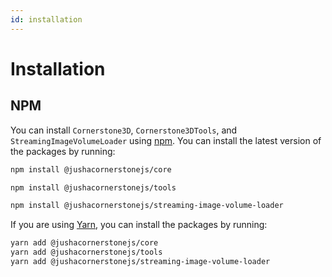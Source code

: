 ```yaml
---
id: installation
---
```


# Installation

## NPM

You can install `Cornerstone3D`, `Cornerstone3DTools`, and `StreamingImageVolumeLoader` using [npm](https://www.npmjs.com/).
You can install the latest version of the packages by running:

```bash
npm install @jushacornerstonejs/core
```

```bash
npm install @jushacornerstonejs/tools
```

```bash
npm install @jushacornerstonejs/streaming-image-volume-loader
```

If you are using [Yarn](https://yarnpkg.com/), you can install the packages by running:

```bash
yarn add @jushacornerstonejs/core
yarn add @jushacornerstonejs/tools
yarn add @jushacornerstonejs/streaming-image-volume-loader
```
